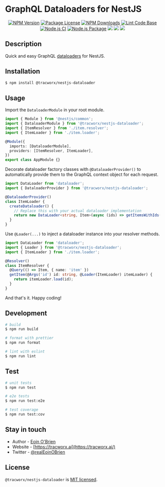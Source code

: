 # GraphQL Dataloaders for NestJS

[circleci-image]: https://img.shields.io/circleci/build/github/tracworx/nestjs-dataloader/master?token=abc123def456
[circleci-url]: https://circleci.com/gh/tracworx/nestjs-dataloader

<p align="center">
  <a href="https://www.npmjs.com/package/@tracworx/nestjs-dataloader" target="_blank"><img src="https://img.shields.io/npm/v/@tracworx/nestjs-dataloader.svg" alt="NPM Version" /></a>
  <a href="https://www.npmjs.com/package/@tracworx/nestjs-dataloader" target="_blank"><img src="https://img.shields.io/npm/l/@tracworx/nestjs-dataloader.svg" alt="Package License" /></a>
  <a href="https://www.npmjs.com/package/@tracworx/nestjs-dataloader" target="_blank"><img src="https://img.shields.io/npm/dm/@tracworx/nestjs-dataloader.svg" alt="NPM Downloads" /></a>
  <a href="https://github.com/tracworx/nestjs-dataloader/actions/workflows/super-linter.yml" target="_blank"><img src="https://github.com/tracworx/nestjs-dataloader/actions/workflows/super-linter.yml/badge.svg" alt="Lint Code Base" /></a>
  <a href="https://github.com/tracworx/nestjs-dataloader/actions/workflows/ci.yml" target="_blank"><img src="https://github.com/tracworx/nestjs-dataloader/actions/workflows/ci.yml/badge.svg" alt="Node.js CI" /></a>
  <a href="https://github.com/tracworx/nestjs-dataloader/actions/workflows/npm-publish.yml" target="_blank"><img src="https://github.com/tracworx/nestjs-dataloader/actions/workflows/npm-publish.yml/badge.svg" alt="Node.js Package" /></a>
  <a href="https://codeclimate.com/github/tracworx/nestjs-dataloader/maintainability"><img src="https://api.codeclimate.com/v1/badges/27476749d468e511ecdd/maintainability" /></a>
  <a href="https://codeclimate.com/github/tracworx/nestjs-dataloader/test_coverage"><img src="https://api.codeclimate.com/v1/badges/27476749d468e511ecdd/test_coverage" /></a>
  <a href="https://twitter.com/realEoinOBrien" target="_blank"><img src="https://img.shields.io/twitter/follow/realEoinOBrien.svg?style=social&label=Follow"></a>
</p>

## Description

Quick and easy GraphQL [dataloaders](https://github.com/graphql/dataloader) for NestJS.

## Installation

```bash
$ npm install @tracworx/nestjs-dataloader
```

## Usage

Import the `DataloaderModule` in your root module.

```typescript
import { Module } from '@nestjs/common';
import { DataloaderModule } from '@tracworx/nestjs-dataloader';
import { ItemResolver } from './item.resolver';
import { ItemLoader } from './item.loader';

@Module({
  imports: [DataloaderModule],
  providers: [ItemResolver, ItemLoader],
})
export class AppModule {}
```

Decorate dataloader factory classes with `@DataloaderProvider()` to automatically provide them to the GraphQL context object for each request.

```typescript
import DataLoader from 'dataloader';
import { DataloaderProvider } from '@tracworx/nestjs-dataloader';

@DataloaderProvider()
class ItemLoader {
  createDataloader() {
    // Replace this with your actual dataloader implementation
    return new DataLoader<string, Item>(async (ids) => getItemsWithIds(ids));
  }
}
```

Use `@Loader(...)` to inject a dataloader instance into your resolver methods.

```typescript
import DataLoader from 'dataloader';
import { Loader } from '@tracworx/nestjs-dataloader';
import { ItemLoader } from './item.loader';

@Resolver()
class ItemResolver {
  @Query(() => Item, { name: 'item' })
  getItem(@Args('id') id: string, @Loader(ItemLoader) itemLoader) {
    return itemLoader.load(id);
  }
}
```

And that's it. Happy coding!

## Development

```bash
# build
$ npm run build

# format with prettier
$ npm run format

# lint with eslint
$ npm run lint
```

## Test

```bash
# unit tests
$ npm run test

# e2e tests
$ npm run test:e2e

# test coverage
$ npm run test:cov
```

## Stay in touch

- Author - [Eoin O'Brien](https://github.com/eoin-obrien)
- Website - [https://tracworx.ai](https://tracworx.ai/)
- Twitter - [@realEoinOBrien](https://twitter.com/realEoinOBrien)

## License

`@tracworx/nestjs-dataloader` is [MIT licensed](LICENSE).
